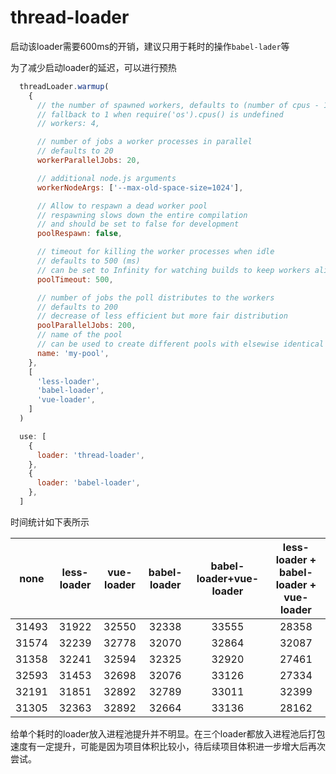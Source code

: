 # thread-loader

启动该loader需要600ms的开销，建议只用于耗时的操作`babel-lader`等

为了减少启动loader的延迟，可以进行预热

```js
  threadLoader.warmup(
    {
      // the number of spawned workers, defaults to (number of cpus - 1) or
      // fallback to 1 when require('os').cpus() is undefined
      // workers: 4,

      // number of jobs a worker processes in parallel
      // defaults to 20
      workerParallelJobs: 20,

      // additional node.js arguments
      workerNodeArgs: ['--max-old-space-size=1024'],

      // Allow to respawn a dead worker pool
      // respawning slows down the entire compilation
      // and should be set to false for development
      poolRespawn: false,

      // timeout for killing the worker processes when idle
      // defaults to 500 (ms)
      // can be set to Infinity for watching builds to keep workers alive
      poolTimeout: 500,

      // number of jobs the poll distributes to the workers
      // defaults to 200
      // decrease of less efficient but more fair distribution
      poolParallelJobs: 200,
      // name of the pool
      // can be used to create different pools with elsewise identical options
      name: 'my-pool',
    },
    [
      'less-loader',
      'babel-loader',
      'vue-loader',
    ]
  )
```

```js
  use: [
    {
      loader: 'thread-loader',
    },
    {
      loader: 'babel-loader',
    },
  ]
```

时间统计如下表所示

| none          | less-loader | vue-loader | babel-loader| babel-loader+vue-loader | less-loader + babel-loader + vue-loader |
| :------------:|:-----------:|:----------:|:-----------:|:-----------------------:|:-----------------------------------:|
| 31493         | 31922       | 32550      | 32338       | 33555                   | 28358                               |
| 31574         | 32239       | 32778      | 32070       | 32864                   | 32087                               |
| 31358         | 32241       | 32594      | 32325       | 32920                   | 27461                               |
| 32593         | 31453       | 32698      | 32076       | 33126                   | 27334                               |
| 32191         | 31851       | 32892      | 32789       | 33011                   | 32399                               |
| 31305         | 32363       | 32892      | 32664       | 33136                   | 28162                               |

给单个耗时的loader放入进程池提升并不明显。在三个loader都放入进程池后打包速度有一定提升，可能是因为项目体积比较小，待后续项目体积进一步增大后再次尝试。